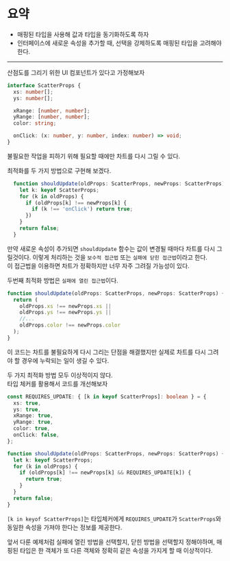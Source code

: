 # 요약

- 매핑된 타입을 사용해 값과 타입을 동기화하도록 하자
- 인터페이스에 새로운 속성을 추가할 때, 선택을 강제하도록 매핑된 타입을 고려해야 한다.

---

산점도를 그리기 위한 UI 컴포넌트가 있다고 가정해보자

```typescript
interface ScatterProps {
  xs: number[];
  ys: number[];

  xRange: [number, number];
  yRange: [number, number];
  color: string;

  onClick: (x: number, y: number, index: number) => void;
}
```

불필요한 작업을 피하기 위해 필요할 때에만 차트를 다시 그릴 수 있다.

최적화를 두 가지 방법으로 구현해 보겠다.

```typescript
  function shouldUpdate(oldProps: ScatterProps, newProps: ScatterProps) {
    let k: keyof ScatterProps;
    for (k in oldProps) {
      if (oldProps[k] !== newProps[k] {
        if (k !== 'onClick') return true;
      })
    }
    return false;
  }
```

만약 새로운 속성이 추가되면 `shouldUpdate` 함수는 값이 변경될 때마다 차트를 다시 그릴것이다.
이렇게 처리하는 것을 `보수적 접근법` 또는 `실패에 닫힌 접근법`이라고 한다.<br>
이 접근법을 이용하면 차트가 정확하지만 너무 자주 그려질 가능성이 있다.

두번째 최적화 방법은 `실패에 열린 접근법`이다.

```typescript
function shouldUpdate(oldProps: ScatterProps, newProps: ScatterProps) {
  return (
    oldProps.xs !== newProps.xs ||
    oldProps.ys !== newProps.ys ||
    //...
    oldProps.color !== newProps.color
  );
}
```

이 코드는 차트를 불필요하게 다시 그리는 단점을 해결했지만 실제로 차트를 다시 그려야 할 경우에 누락되는 일이 생길 수 있다.

두 가지 최적화 방법 모두 이상적이지 않다.<br>
타입 체커를 활용해서 코드를 개선해보자

```typescript
const REQUIRES_UPDATE: { [k in keyof ScatterProps]: boolean } = {
  xs: true,
  ys: true,
  xRange: true,
  yRange: true,
  color: true,
  onClick: false,
};

function shouldUpdate(oldProps: ScatterProps, newProps: ScatterProps) {
  let k: keyof ScatterProps;
  for (k in oldProps) {
    if (oldProps[k] !== newProps[k] && REQUIRES_UPDATE[k]) {
      return true;
    }
  }
  return false;
}
```

`[k in keyof ScatterProps]`는 타입체커에게 `REQUIRES_UPDATE`가 `ScatterProps`와 동일한 속성을 가져야 한다는 정보를 제공한다.

앞서 다룬 예제처럼 실패에 열린 방법을 선택할지, 닫힌 방법을 선택할지 정해야하며, 매핑된 타입은 한 객체가 또 다른 객체와 정확히 같은 속성을 가지게 할 때 이상적이다.
